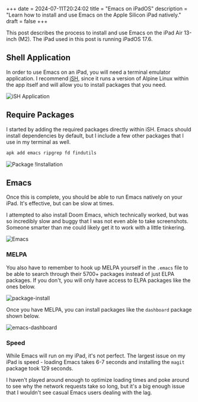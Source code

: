 +++
date = 2024-07-11T20:24:02
title = "Emacs on iPadOS"
description = "Learn how to install and use Emacs on the Apple Silicon iPad natively."
draft = false
+++

This post describes the process to install and use Emacs on the iPad Air 13-inch
(M2). The iPad used in this post is running iPadOS 17.6.

## Shell Application

In order to use Emacs on an iPad, you will need a terminal emulator application.
I recommend [iSH](https://apps.apple.com/us/app/ish-shell/id1436902243), since
it runs a version of Alpine Linux within the app itself and will allow you to
install packages that you need.

![iSH Application](https://img.cleberg.net/blog/20240711-emacs-on-ipad/ish.png)

## Require Packages

I started by adding the required packages directly within iSH. Emacs should
install dependencies by default, but I include a few other packages that I use
in my terminal as well.

```sh
apk add emacs ripgrep fd findutils
```

![Package
!Installation](https://img.cleberg.net/blog/20240711-emacs-on-ipad/dependencies.png)

## Emacs

Once this is complete, you should be able to run Emacs natively on your iPad.
It's effective, but can be slow at times.

I attempted to also install Doom Emacs, which technically worked, but was so
incredibly slow and buggy that I was not even able to take screenshots. Someone
smarter than me could likely get it to work with a little tinkering.

![Emacs](https://img.cleberg.net/blog/20240711-emacs-on-ipad/emacs.png)

### MELPA

You also have to remember to hook up MELPA yourself in the `.emacs` file to be
able to search through their 5700+ packages instead of just ELPA packages. If
you don't, you will only have access to ELPA packages like the ones below.

![package-install](https://img.cleberg.net/blog/20240711-emacs-on-ipad/melpa.png)

Once you have MELPA, you can install packages like the `dashboard` package shown
below.

![emacs-dashboard](https://img.cleberg.net/blog/20240711-emacs-on-ipad/dashboard.png)

### Speed

While Emacs will run on my iPad, it's not perfect. The largest issue on my
iPad is speed - loading Emacs takes 6-7 seconds and installing the `magit`
package took 129 seconds.

I haven't played around enough to optimize loading times and poke around to see
why the network requests take so long, but it's a big enough issue that I
wouldn't see casual Emacs users dealing with the lag.
